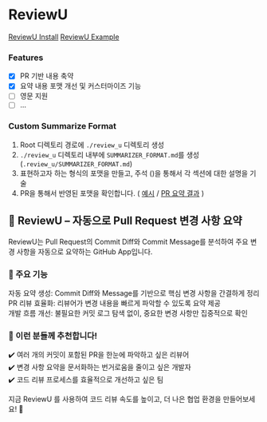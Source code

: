 # ReviewU
[ReviewU Install](https://github.com/apps/reviewu)
[ReviewU Example](https://github.com/boboc-app/ReviewU-examples)

### Features
- [x] PR 기반 내용 축약
- [x] 요약 내용 포맷 개선 및 커스터마이즈 기능
- [ ] 영문 지원
- [ ] ...

### Custom Summarize Format
1. Root 디렉토리 경로에 `./review_u` 디렉토리 생성
2. `./review_u` 디렉토리 내부에 `SUMMARIZER_FORMAT.md`를 생성 (`.review_u/SUMMARIZER_FORMAT.md`)
3. 표현하고자 하는 형식의 포맷을 만들고, 주석 (<!---->)을 통해서 각 섹션에 대한 설명을 기술
4. PR을 통해서 반영된 포맷을 확인합니다. ( [예시](https://github.com/boboc-app/ReviewU-examples/blob/Customized-Review/.review_u/SUMMARIZER_FORMAT.md?plain=1)  /  [PR 요약 결과](https://github.com/boboc-app/ReviewU-examples/pull/2) )

## 📌 ReviewU – 자동으로 Pull Request 변경 사항 요약
ReviewU는 Pull Request의 Commit Diff와 Commit Message를 분석하여 주요 변경 사항을 자동으로 요약하는 GitHub App입니다.

### 🚀 주요 기능
자동 요약 생성: Commit Diff와 Message를 기반으로 핵심 변경 사항을 간결하게 정리 <br/>
PR 리뷰 효율화: 리뷰어가 변경 내용을 빠르게 파악할 수 있도록 요약 제공 <br/>
개발 흐름 개선: 불필요한 커밋 로그 탐색 없이, 중요한 변경 사항만 집중적으로 확인 <br/>

### 🎯 이런 분들께 추천합니다!
✔️ 여러 개의 커밋이 포함된 PR을 한눈에 파악하고 싶은 리뷰어 <br/>
✔️ 변경 사항 요약을 문서화하는 번거로움을 줄이고 싶은 개발자 <br/>
✔️ 코드 리뷰 프로세스를 효율적으로 개선하고 싶은 팀

지금 ReviewU 를 사용하여 코드 리뷰 속도를 높이고, 더 나은 협업 환경을 만들어보세요! 🚀
